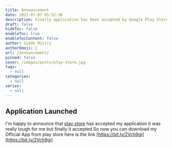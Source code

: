 ```yaml
---
title: Announcement
date: 2021-07-07 05:52:36
description: Finally application has been accepted by Google Play Store.
draft: false
hideToc: false
enableToc: true
enableTocContent: false
author: Siddh Mistry
authorEmoji: 🤯
url: /announcement/
pinned: false
cover: /images/posts/play-store.jpg
tags:
  - null
categories:
  - null
series:
  - null
---
```

## Application Launched
I'm happy to announce that [play store](https://bit.ly/2Vch9gi) has accepted my application it was really tough for me but finally it accepted.So now you can download my Official App from play store here is the link [https://bit.ly/2Vch9gi](https://bit.ly/2Vch9gi)
